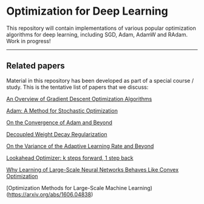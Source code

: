 # Optimization for Deep Learning

This repository will contain implementations of various popular optimization algorithms for deep learning, including SGD, Adam, AdamW and RAdam. Work in progress!

_____

## Related papers

Material in this repository has been developed as part of a special course / study. This is the tentative list of papers that we discuss:

[An Overview of Gradient Descent Optimization Algorithms](https://arxiv.org/abs/1609.04747)

[Adam: A Method for Stochastic Optimization](https://arxiv.org/abs/1412.6980)

[On the Convergence of Adam and Beyond](https://arxiv.org/abs/1904.09237)

[Decoupled Weight Decay Regularization](https://arxiv.org/abs/1711.05101)

[On the Variance of the Adaptive Learning Rate and Beyond](https://arxiv.org/abs/1908.03265v1)

[Lookahead Optimizer: k steps forward, 1 step back](https://arxiv.org/abs/1907.08610)

[Why Learning of Large-Scale Neural Networks Behaves Like Convex Optimization](https://arxiv.org/abs/1903.02140v1)

[Optimization Methods for Large-Scale Machine Learning)(https://arxiv.org/abs/1606.04838)
